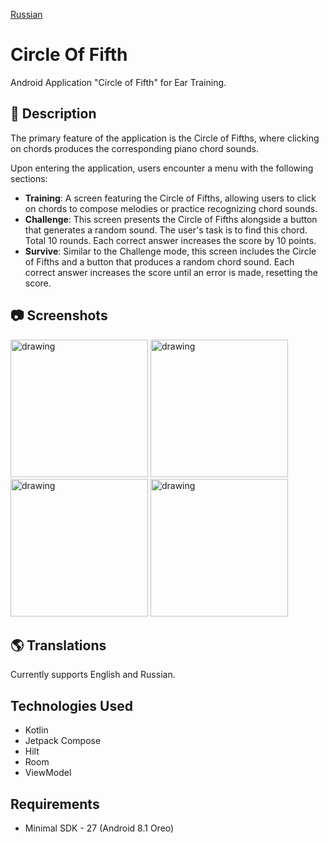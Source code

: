 [Russian](README_ru.md)

# Circle Of Fifth
Android Application "Circle of Fifth" for Ear Training.

## 📖 Description
The primary feature of the application is the Circle of Fifths, where clicking on chords produces the corresponding piano chord sounds.

Upon entering the application, users encounter a menu with the following sections:
* __Training__: A screen featuring the Circle of Fifths, allowing users to click on chords to compose melodies or practice recognizing chord sounds.
* __Challenge__: This screen presents the Circle of Fifths alongside a button that generates a random sound. The user's task is to find this chord. Total 10 rounds. Each correct answer increases the score by 10 points.
* __Survive__: Similar to the Challenge mode, this screen includes the Circle of Fifths and a button that produces a random chord sound. Each correct answer increases the score until an error is made, resetting the score.

## 📷 Screenshots

<img src="https://github.com/AAKVAS/CircleOfFifth/assets/76523640/1770cd46-1a89-4eb3-8d7d-9957e98f5fd0" alt="drawing" width="220"/>
<img src="https://github.com/AAKVAS/CircleOfFifth/assets/76523640/8099ec02-65e9-4ee6-99e1-8f24648a37d5" alt="drawing" width="220"/>
<img src="https://github.com/AAKVAS/CircleOfFifth/assets/76523640/a836ebfc-43c3-46fc-9733-371ac05af6d8" alt="drawing" width="220"/>
<img src="https://github.com/AAKVAS/CircleOfFifth/assets/76523640/bf8f0496-0ccb-45c5-a020-d39776af9c2d" alt="drawing" width="220"/>

## 🌎 Translations
Currently supports English and Russian.

## Technologies Used
* Kotlin
* Jetpack Compose
* Hilt
* Room
* ViewModel

## Requirements
* Minimal SDK - 27 (Android 8.1 Oreo)
